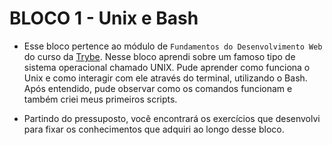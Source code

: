 # BLOCO 1 - Unix e Bash

- Esse bloco pertence ao módulo de `Fundamentos do Desenvolvimento Web` do curso da [Trybe](https://www.betrybe.com/). Nesse bloco aprendi sobre um famoso tipo de sistema operacional chamado UNIX. Pude aprender como funciona o Unix e como interagir com ele através do terminal, utilizando o Bash.
Após entendido, pude observar como os comandos funcionam e também criei meus primeiros scripts. 

- Partindo do pressuposto, você encontrará os exercí­cios que desenvolvi para fixar os conhecimentos que adquiri ao longo desse bloco.
